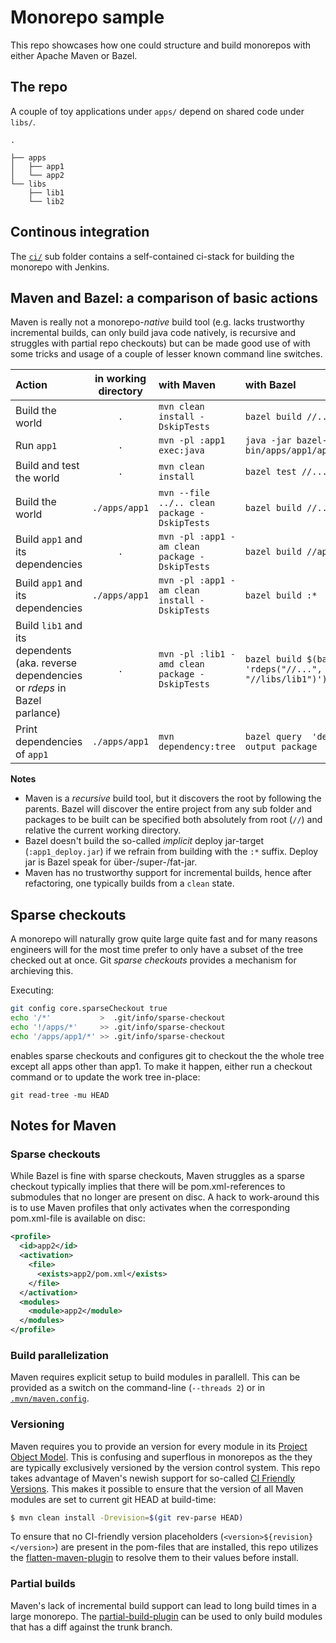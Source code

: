 # Monorepo sample
This repo showcases how one could structure and build monorepos with either Apache Maven or Bazel.

## The repo
A couple of toy applications under `apps/` depend on shared code under `libs/`.

```
.

├── apps
│   ├── app1
│   └── app2
└── libs
    ├── lib1
    └── lib2
```

## Continous integration
The [`ci/`](ci/README.md) sub folder contains a self-contained ci-stack for building the monorepo with Jenkins.

## Maven and Bazel: a comparison of basic actions
Maven is really not a monorepo-*native* build tool (e.g. lacks
trustworthy incremental builds, can only build java code natively, is recursive and
struggles with partial repo checkouts) but can be made good use of with some tricks
and usage of a couple of lesser known command line switches.

Action | in working directory  | with Maven | with Bazel
:--- | :---: |:--- |:---
Build the world| `.` | `mvn clean install -DskipTests` | `bazel build //...:*`
Run `app1`| `.` | `mvn -pl :app1 exec:java`| `java -jar bazel-bin/apps/app1/app1_deploy.jar`
Build and test the world| `.` | `mvn clean install` | `bazel test //...:*`
Build the world| `./apps/app1` | `mvn --file ../.. clean package -DskipTests` | `bazel build //...:*`
Build `app1` and its dependencies| `.` | `mvn -pl :app1 -am clean package -DskipTests` | `bazel build //apps/app1:*`
Build `app1` and its dependencies| `./apps/app1` | `mvn -pl :app1 -am clean install -DskipTests` | `bazel build :*`
Build `lib1` and its dependents (aka. reverse dependencies or *rdeps* in Bazel parlance)  | `.` | `mvn -pl :lib1 -amd clean package -DskipTests` | `bazel build $(bazel query 'rdeps("//...", "//libs/lib1")')`
Print dependencies of `app1`| `./apps/app1` | `mvn dependency:tree` | `bazel query  'deps(.)' --output package` 

**Notes**
 * Maven is a *recursive* build tool, but it discovers the root by following the parents. 
 Bazel will discover the entire project from 
 any sub folder and packages to be built can be specified both absolutely from root (`//`) and 
 relative the current working directory.
 * Bazel doesn't build the so-called *implicit* deploy jar-target (`:app1_deploy.jar`) if we
 refrain from building with the `:*` suffix. Deploy jar is Bazel speak for 
 über-/super-/fat-jar. 
 * Maven has no trustworthy support for incremental builds, hence after refactoring, one typically builds
 from a `clean` state.

## Sparse checkouts
A monorepo will naturally grow quite large quite fast and for many reasons engineers will for the
most time prefer to only have a subset of the tree checked out at once. Git *sparse checkouts* provides
a mechanism for archieving this.

Executing:
```bash
git config core.sparseCheckout true
echo '/*'           >  .git/info/sparse-checkout
echo '!/apps/*'     >> .git/info/sparse-checkout
echo '/apps/app1/*' >> .git/info/sparse-checkout
```
enables sparse checkouts and configures git to checkout the the whole tree except all apps other
than app1. To make it happen, either run a checkout command or to update the work tree in-place:
```
git read-tree -mu HEAD
```

## Notes for Maven
### Sparse checkouts
While Bazel is fine with sparse checkouts, Maven struggles as a sparse checkout typically implies
that there will be pom.xml-references to submodules that no longer are present on disc. A hack to
work-around this is to use Maven profiles that only activates when the corresponding pom.xml-file
is available on disc:
```xml
<profile>
  <id>app2</id>
  <activation>
    <file>
      <exists>app2/pom.xml</exists>
    </file>
  </activation>
  <modules>
    <module>app2</module>
  </modules>
</profile>
```

### Build parallelization
Maven requires explicit setup to build modules in parallell. This can be provided as a switch on the
command-line (`--threads 2`) or in [`.mvn/maven.config`](.mvn/maven.config).

### Versioning
Maven requires you to provide an version for every module in its [Project Object Model](https://maven.apache.org/guides/introduction/introduction-to-the-pom.html).
This is confusing and superflous in monorepos as the they are typically exclusively versioned by the version control system.
This repo takes advantage of Maven's newish support for so-called [CI Friendly Versions](https://maven.apache.org/maven-ci-friendly.html).
This makes it possible to ensure that the version of all Maven modules are set to current git HEAD at build-time:
```bash
$ mvn clean install -Drevision=$(git rev-parse HEAD)
```
To ensure that no CI-friendly version placeholders (`<version>${revision}</version>`) are present in the pom-files that are installed,
this repo utilizes the [flatten-maven-plugin](https://www.mojohaus.org/flatten-maven-plugin/) to resolve them to their values before install.

### Partial builds
Maven's lack of incremental build support can lead to long build times in a large monorepo.
The [partial-build-plugin](https://github.com/lesfurets/partial-build-plugin) can be used to only build modules that has
a diff against the trunk branch.
